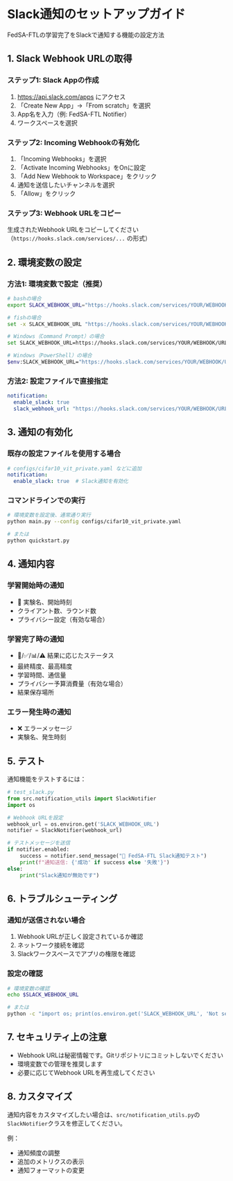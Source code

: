 # Slack通知のセットアップガイド

FedSA-FTLの学習完了をSlackで通知する機能の設定方法

## 1. Slack Webhook URLの取得

### ステップ1: Slack Appの作成
1. https://api.slack.com/apps にアクセス
2. 「Create New App」→「From scratch」を選択
3. App名を入力（例: FedSA-FTL Notifier）
4. ワークスペースを選択

### ステップ2: Incoming Webhookの有効化
1. 「Incoming Webhooks」を選択
2. 「Activate Incoming Webhooks」をOnに設定
3. 「Add New Webhook to Workspace」をクリック
4. 通知を送信したいチャンネルを選択
5. 「Allow」をクリック

### ステップ3: Webhook URLをコピー
生成されたWebhook URLをコピーしてください（`https://hooks.slack.com/services/...` の形式）

## 2. 環境変数の設定

### 方法1: 環境変数で設定（推奨）
```bash
# bashの場合
export SLACK_WEBHOOK_URL="https://hooks.slack.com/services/YOUR/WEBHOOK/URL"

# fishの場合
set -x SLACK_WEBHOOK_URL "https://hooks.slack.com/services/YOUR/WEBHOOK/URL"

# Windows（Command Prompt）の場合
set SLACK_WEBHOOK_URL=https://hooks.slack.com/services/YOUR/WEBHOOK/URL

# Windows（PowerShell）の場合
$env:SLACK_WEBHOOK_URL="https://hooks.slack.com/services/YOUR/WEBHOOK/URL"
```

### 方法2: 設定ファイルで直接指定
```yaml
notification:
  enable_slack: true
  slack_webhook_url: "https://hooks.slack.com/services/YOUR/WEBHOOK/URL"
```

## 3. 通知の有効化

### 既存の設定ファイルを使用する場合
```yaml
# configs/cifar10_vit_private.yaml などに追加
notification:
  enable_slack: true  # Slack通知を有効化
```

### コマンドラインでの実行
```bash
# 環境変数を設定後、通常通り実行
python main.py --config configs/cifar10_vit_private.yaml

# または
python quickstart.py
```

## 4. 通知内容

### 学習開始時の通知
- 🚀 実験名、開始時刻
- クライアント数、ラウンド数
- プライバシー設定（有効な場合）

### 学習完了時の通知
- 🎉/✅/📊/⚠️ 結果に応じたステータス
- 最終精度、最高精度
- 学習時間、通信量
- プライバシー予算消費量（有効な場合）
- 結果保存場所

### エラー発生時の通知
- ❌ エラーメッセージ
- 実験名、発生時刻

## 5. テスト

通知機能をテストするには：

```python
# test_slack.py
from src.notification_utils import SlackNotifier
import os

# Webhook URLを設定
webhook_url = os.environ.get('SLACK_WEBHOOK_URL')
notifier = SlackNotifier(webhook_url)

# テストメッセージを送信
if notifier.enabled:
    success = notifier.send_message("🧪 FedSA-FTL Slack通知テスト")
    print(f"通知送信: {'成功' if success else '失敗'}")
else:
    print("Slack通知が無効です")
```

## 6. トラブルシューティング

### 通知が送信されない場合
1. Webhook URLが正しく設定されているか確認
2. ネットワーク接続を確認
3. Slackワークスペースでアプリの権限を確認

### 設定の確認
```bash
# 環境変数の確認
echo $SLACK_WEBHOOK_URL

# または
python -c "import os; print(os.environ.get('SLACK_WEBHOOK_URL', 'Not set'))"
```

## 7. セキュリティ上の注意

- Webhook URLは秘密情報です。Gitリポジトリにコミットしないでください
- 環境変数での管理を推奨します
- 必要に応じてWebhook URLを再生成してください

## 8. カスタマイズ

通知内容をカスタマイズしたい場合は、`src/notification_utils.py`の`SlackNotifier`クラスを修正してください。

例：
- 通知頻度の調整
- 追加のメトリクスの表示
- 通知フォーマットの変更
